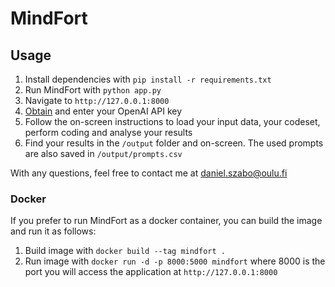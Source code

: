 # MindFort


## Usage

1. Install dependencies with `pip install -r requirements.txt` 
2. Run MindFort with `python app.py`
3. Navigate to `http://127.0.0.1:8000`
4. [Obtain](https://help.openai.com/en/articles/4936850-where-do-i-find-my-openai-api-key) and enter your OpenAI API key
5. Follow the on-screen instructions to load your input data, your codeset, perform coding and analyse your results
6. Find your results in the `/output` folder and on-screen. The used prompts are also saved in `/output/prompts.csv`

With any questions, feel free to contact me at [daniel.szabo@oulu.fi](mailto:daniel.szabo@oulu.fi)

### Docker

If you prefer to run MindFort as a docker container, you can build the image and run it as follows:

1. Build image with `docker build --tag mindfort .`
2. Run image with `docker run -d -p 8000:5000 mindfort` where 8000 is the port you will access the application at `http://127.0.0.1:8000`